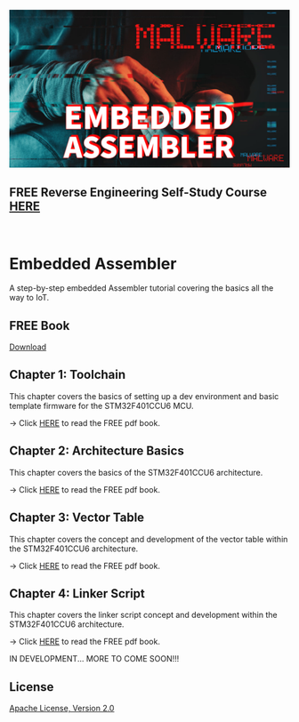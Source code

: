 ![image](https://github.com/mytechnotalent/Embedded-Assembler/blob/main/Embedded%20Assembler.png?raw=true)

## FREE Reverse Engineering Self-Study Course [HERE](https://github.com/mytechnotalent/Reverse-Engineering-Tutorial)

<br>

# Embedded Assembler
A step-by-step embedded Assembler tutorial covering the basics all the way to IoT.

## FREE Book
[Download](https://github.com/mytechnotalent/Embedded-Assembler/blob/main/Embedded-Assembler.pdf)

## Chapter 1: Toolchain
This chapter covers the basics of setting up a dev environment and basic template firmware for the STM32F401CCU6 MCU.

-> Click [HERE](https://github.com/mytechnotalent/Embedded-Assembler/blob/main/Embedded-Assembler.pdf) to read the FREE pdf book.

## Chapter 2: Architecture Basics
This chapter covers the basics of the STM32F401CCU6 architecture.

-> Click [HERE](https://github.com/mytechnotalent/Embedded-Assembler/blob/main/Embedded-Assembler.pdf) to read the FREE pdf book.

## Chapter 3: Vector Table
This chapter covers the concept and development of the vector table within the STM32F401CCU6 architecture.

-> Click [HERE](https://github.com/mytechnotalent/Embedded-Assembler/blob/main/Embedded-Assembler.pdf) to read the FREE pdf book.

## Chapter 4: Linker Script
This chapter covers the linker script concept and development within the STM32F401CCU6 architecture.

-> Click [HERE](https://github.com/mytechnotalent/Embedded-Assembler/blob/main/Embedded-Assembler.pdf) to read the FREE pdf book.

IN DEVELOPMENT...  MORE TO COME SOON!!!

## License
[Apache License, Version 2.0](https://www.apache.org/licenses/LICENSE-2.0)
